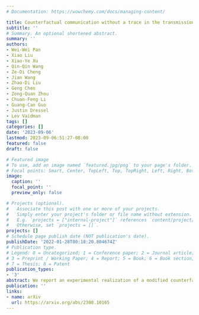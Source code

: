```yaml
---
# Documentation: https://wowchemy.com/docs/managing-content/

title: Counterfactual communication without a trace in the transmission channel
subtitle: ''
# Summary. An optional shortened abstract.
summary: ''
authors:
- Wei-Wei Pan
- Xiao Liu
- Xiao-Ye Xu
- Qin-Qin Wang
- Ze-Di Cheng
- Jian Wang
- Zhao-Di Liu
- Geng Chen
- Zong-Quan Zhou
- Chuan-Feng Li
- Guang-Can Guo
- Justin Dressel
- Lev Vaidman
tags: []
categories: []
date: '2023-09-06'
lastmod: 2023-09-06:51:27-08:00
featured: false
draft: false

# Featured image
# To use, add an image named `featured.jpg/png` to your page's folder.
# Focal points: Smart, Center, TopLeft, Top, TopRight, Left, Right, BottomLeft, Bottom, BottomRight.
image:
  caption: ''
  focal_point: ''
  preview_only: false

# Projects (optional).
#   Associate this post with one or more of your projects.
#   Simply enter your project's folder or file name without extension.
#   E.g. `projects = ["internal-project"]` references `content/project/deep-learning/index.md`.
#   Otherwise, set `projects = []`.
projects: []
# Schedule page publish date (NOT publication's date).
publishDate: '2022-01-28T00:18:20.804674Z'
# Publication type.
# Legend: 0 = Uncategorized; 1 = Conference paper; 2 = Journal article;
# 3 = Preprint / Working Paper; 4 = Report; 5 = Book; 6 = Book section;
# 7 = Thesis; 8 = Patent
publication_types:
- '3'
abstract: We report an experimental realization of a modified counterfactual communication protocol that eliminates the dominant environmental trace left by photons passing through the transmission channel. Compared to Wheeler's criterion for inferring past particle paths, as used in prior protocols, our trace criterion provide stronger support for the claim of the counterfactuality of the communication. We verify the lack of trace left by transmitted photons via tagging the propagation arms of an interferometric device by distinct frequency-shifts and finding that the collected photons have no frequency shift which corresponds to the transmission channel. As a proof of principle, we counterfactually transfer a quick response code image with sufficient fidelity to be scanned with a cell phone.
publication: ''
links:
- name: arXiv
  url: https://arxiv.org/abs/2308.10165
---
```

